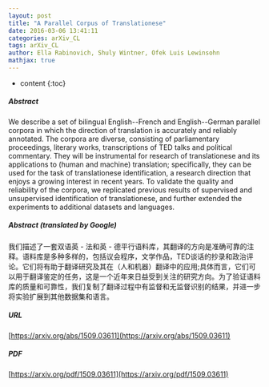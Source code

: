 ```yaml
---
layout: post
title: "A Parallel Corpus of Translationese"
date: 2016-03-06 13:41:11
categories: arXiv_CL
tags: arXiv_CL
author: Ella Rabinovich, Shuly Wintner, Ofek Luis Lewinsohn
mathjax: true
---
```


* content
{:toc}

##### Abstract
We describe a set of bilingual English--French and English--German parallel corpora in which the direction of translation is accurately and reliably annotated. The corpora are diverse, consisting of parliamentary proceedings, literary works, transcriptions of TED talks and political commentary. They will be instrumental for research of translationese and its applications to (human and machine) translation; specifically, they can be used for the task of translationese identification, a research direction that enjoys a growing interest in recent years. To validate the quality and reliability of the corpora, we replicated previous results of supervised and unsupervised identification of translationese, and further extended the experiments to additional datasets and languages.

##### Abstract (translated by Google)
我们描述了一套双语英 - 法和英 - 德平行语料库，其翻译的方向是准确可靠的注释。语料库是多种多样的，包括议会程序，文学作品，TED谈话的抄录和政治评论。它们将有助于翻译研究及其在（人和机器）翻译中的应用;具体而言，它们可以用于翻译鉴定的任务，这是一个近年来日益受到关注的研究方向。为了验证语料库的质量和可靠性，我们复制了翻译过程中有监督和无监督识别的结果，并进一步将实验扩展到其他数据集和语言。

##### URL
[https://arxiv.org/abs/1509.03611](https://arxiv.org/abs/1509.03611)

##### PDF
[https://arxiv.org/pdf/1509.03611](https://arxiv.org/pdf/1509.03611)

